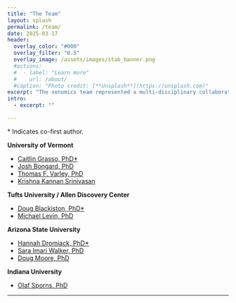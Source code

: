 ```yaml
---
title: "The Team"
layout: splash
permalink: /team/
date: 2025-03-17
header:
  overlay_color: "#000"
  overlay_filter: "0.5"
  overlay_image: /assets/images/stab_banner.png
  #actions:
  #  - label: "Learn more"
  #    url: /about/
  #caption: "Photo credit: [**Unsplash**](https://unsplash.com)"
excerpt: "The xenomics team represented a multi-disciplinary collaboration spanning three Universities over half a decade."
intro:
  - excerpt: ""

---
```


\* Indicates co-first author.

**University of Vermont**

* [Caitlin Grasso, PhD*](https://scholar.google.com/citations?user=7t4tDLkAAAAJ&hl=en)
* [Josh Bongard, PhD](https://jbongard.github.io/)
* [Thomas F. Varley, PhD](https://thosvarley.github.io/)
* [Krishna Kannan Srinivasan](https://scholar.google.com/citations?user=7JYQI7MAAAAJ&hl=en)

**Tufts University / Allen Discovery Center**

* [Doug Blackiston, PhD*](https://www.douglasblackiston.com/)
* [Michael Levin, PhD](https://drmichaellevin.org/)

**Arizona State University**

* [Hannah Dromiack, PhD*](https://search.asu.edu/profile/2518082)
* [Sara Imari Walker, PhD](https://emergence.asu.edu/)
* [Doug Moore, PhD](https://scholar.google.com/citations?user=2MUS27QAAAAJ&hl=en) 

**Indiana University**

* [Olaf Sporns, PhD](https://psych.indiana.edu/directory/faculty/sporns-olaf.html)

---
